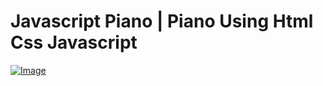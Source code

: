 # Javascript Piano | Piano Using Html Css Javascript 

<a href="https://jspiano.rojansapkota.com.np/">
         <img alt="Image" src="Javascript-Piano/property/Snapshot.png">
      </a>
